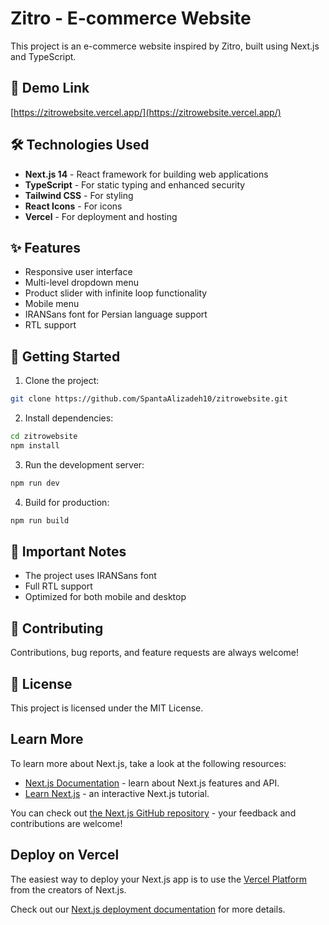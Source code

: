 # Zitro - E-commerce Website

This project is an e-commerce website inspired by Zitro, built using Next.js and TypeScript.

## 🚀 Demo Link

[https://zitrowebsite.vercel.app/](https://zitrowebsite.vercel.app/)

## 🛠️ Technologies Used

- **Next.js 14** - React framework for building web applications
- **TypeScript** - For static typing and enhanced security
- **Tailwind CSS** - For styling
- **React Icons** - For icons
- **Vercel** - For deployment and hosting

## ✨ Features

- Responsive user interface
- Multi-level dropdown menu
- Product slider with infinite loop functionality
- Mobile menu
- IRANSans font for Persian language support
- RTL support

## 🚀 Getting Started

1. Clone the project:
```bash
git clone https://github.com/SpantaAlizadeh10/zitrowebsite.git
```

2. Install dependencies:
```bash
cd zitrowebsite
npm install
```

3. Run the development server:
```bash
npm run dev
```

4. Build for production:
```bash
npm run build
```

## 📝 Important Notes

- The project uses IRANSans font
- Full RTL support
- Optimized for both mobile and desktop

## 🤝 Contributing

Contributions, bug reports, and feature requests are always welcome!

## 📄 License

This project is licensed under the MIT License.

## Learn More

To learn more about Next.js, take a look at the following resources:

- [Next.js Documentation](https://nextjs.org/docs) - learn about Next.js features and API.
- [Learn Next.js](https://nextjs.org/learn) - an interactive Next.js tutorial.

You can check out [the Next.js GitHub repository](https://github.com/vercel/next.js) - your feedback and contributions are welcome!

## Deploy on Vercel

The easiest way to deploy your Next.js app is to use the [Vercel Platform](https://vercel.com/new?utm_medium=default-template&filter=next.js&utm_source=create-next-app&utm_campaign=create-next-app-readme) from the creators of Next.js.

Check out our [Next.js deployment documentation](https://nextjs.org/docs/app/building-your-application/deploying) for more details.
